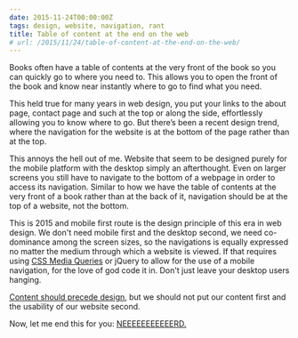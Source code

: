 ```yaml
---
date: 2015-11-24T00:00:00Z
tags: design, website, navigation, rant
title: Table of content at the end on the web
# url: /2015/11/24/table-of-content-at-the-end-on-the-web/
---
```


Books often have a table of contents at the very front of the book so you can quickly go to where you need to. This allows you to open the front of the book and know near instantly where to go to find what you need.

This held true for many years in web design, you put your links to the about page, contact page and such at the top or along the side, effortlessly allowing you to know where to go. But there’s been a recent design trend, where the navigation for the website is at the bottom of the page rather than at the top.

This annoys the hell out of me. Website that seem to be designed purely for the mobile platform with the desktop simply an afterthought.  Even on larger screens you still have to navigate to the bottom of a webpage in order to access its navigation. Similar to how we have the table of contents at the very front of a book rather than at the back of it, navigation should be at the top of a website, not the bottom.

This is 2015 and mobile first route is the design principle of this era in web design. We don't need mobile first and the desktop second, we need co-dominance among the screen sizes, so the navigations is equally expressed no matter the medium through which a website is viewed. If that requires using [CSS Media Queries](https://css-tricks.com/logic-in-media-queries/) or jQuery to allow for the use of a mobile navigation, for the love of god code it in. Don't just leave your desktop users hanging.

[Content should precede design](https://twitter.com/zeldman/status/804159148), but we should not put our content first and the usability of our website second.

Now, let me end this for you: [NEEEEEEEEEEERD.](https://www.youtube.com/watch?v=IRsPheErBj8)
